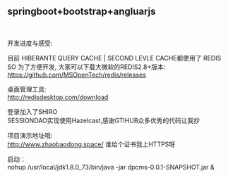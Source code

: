 <h2>springboot+bootstrap+angluarjs</h2></br>

开发进度与感受:</br>

目前 HIBERANTE QUERY CACHE | SECOND LEVLE CACHE都使用了 REDIS</br>
SO 为了方便开发, 大家可以下载大微软的REDIS2.8+版本:</br>
https://github.com/MSOpenTech/redis/releases</br>

桌面管理工具:</br>
http://redisdesktop.com/download</br>

登录加入了SHIRO</br>
SESSIONDAO实现使用Hazelcast,感谢GTIHUB众多优秀的代码让我抄</br>

项目演示地址哦:</br>
http://www.zhaobaodong.space/  谁给个证书我上HTTPS呀</br>

启动：</br>
nohup /usr/local/jdk1.8.0_73/bin/java -jar dpcms-0.0.1-SNAPSHOT.jar &

